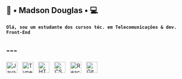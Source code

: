 ## 📡 • Madson Douglas • 💻

**`Olá, sou um estudante dos cursos téc. em Telecomunicações & dev. Front-End`**

## ---

<img
align="left"
     alt="JavaScript"
     title="JavaScript"
     width="30px"
     style="padding-right: 10px"
     src="https://cdn.jsdelivr.net/gh/devicons/devicon@latest/icons/javascript/javascript-original.svg"
  />
  <img
align="left"
     alt="TypeScript"
     title="TypeScript"
     width="30px"
     style="padding-right: 10px"
     src="https://cdn.jsdelivr.net/gh/devicons/devicon@latest/icons/typescript/typescript-original.svg"
  />
  <img
align="left"
     alt="HTML"
     title="HTML"
     width="30px"
     style="padding-right: 10px"
     src="https://cdn.jsdelivr.net/gh/devicons/devicon@latest/icons/html5/html5-original.svg" 
  />
  <img
align="left"
     alt="CSS"
     title="CSS"
     width="30px"
     style="padding-right: 10px"
     src="https://cdn.jsdelivr.net/gh/devicons/devicon@latest/icons/css3/css3-original.svg" 
  />
  <img
align="left"
     alt="React JS"
     title="React JS"
     width="30px"
     style="padding-right: 10px"
     src="https://cdn.jsdelivr.net/gh/devicons/devicon@latest/icons/react/react-original.svg"
  />
   <img
align="left"
     alt="GitHub"
     title="GitHub"
     width="30px"
     style="padding-right: 10px"
     src="https://cdn.jsdelivr.net/gh/devicons/devicon@latest/icons/github/github-original.svg"
  />
          
